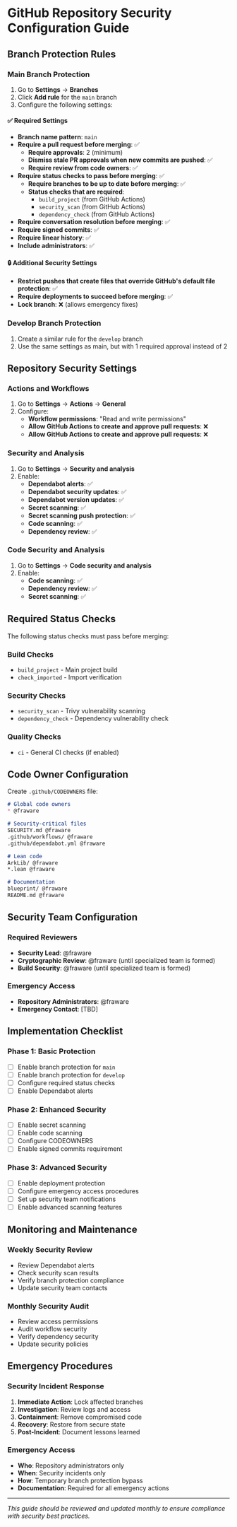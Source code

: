 # GitHub Repository Security Configuration Guide

## Branch Protection Rules

### Main Branch Protection
1. Go to **Settings** → **Branches**
2. Click **Add rule** for the `main` branch
3. Configure the following settings:

#### ✅ **Required Settings**
- **Branch name pattern**: `main`
- **Require a pull request before merging**: ✅
  - **Require approvals**: 2 (minimum)
  - **Dismiss stale PR approvals when new commits are pushed**: ✅
  - **Require review from code owners**: ✅
- **Require status checks to pass before merging**: ✅
  - **Require branches to be up to date before merging**: ✅
  - **Status checks that are required**:
    - `build_project` (from GitHub Actions)
    - `security_scan` (from GitHub Actions)
    - `dependency_check` (from GitHub Actions)
- **Require conversation resolution before merging**: ✅
- **Require signed commits**: ✅
- **Require linear history**: ✅
- **Include administrators**: ✅

#### 🔒 **Additional Security Settings**
- **Restrict pushes that create files that override GitHub's default file protection**: ✅
- **Require deployments to succeed before merging**: ✅
- **Lock branch**: ❌ (allows emergency fixes)

### Develop Branch Protection
1. Create a similar rule for the `develop` branch
2. Use the same settings as main, but with 1 required approval instead of 2

## Repository Security Settings

### Actions and Workflows
1. Go to **Settings** → **Actions** → **General**
2. Configure:
   - **Workflow permissions**: "Read and write permissions"
   - **Allow GitHub Actions to create and approve pull requests**: ❌
   - **Allow GitHub Actions to create and approve pull requests**: ❌

### Security and Analysis
1. Go to **Settings** → **Security and analysis**
2. Enable:
   - **Dependabot alerts**: ✅
   - **Dependabot security updates**: ✅
   - **Dependabot version updates**: ✅
   - **Secret scanning**: ✅
   - **Secret scanning push protection**: ✅
   - **Code scanning**: ✅
   - **Dependency review**: ✅

### Code Security and Analysis
1. Go to **Settings** → **Code security and analysis**
2. Enable:
   - **Code scanning**: ✅
   - **Dependency review**: ✅
   - **Secret scanning**: ✅

## Required Status Checks

The following status checks must pass before merging:

### Build Checks
- `build_project` - Main project build
- `check_imported` - Import verification

### Security Checks
- `security_scan` - Trivy vulnerability scanning
- `dependency_check` - Dependency vulnerability check

### Quality Checks
- `ci` - General CI checks (if enabled)

## Code Owner Configuration

Create `.github/CODEOWNERS` file:

```markdown
# Global code owners
* @fraware

# Security-critical files
SECURITY.md @fraware
.github/workflows/ @fraware
.github/dependabot.yml @fraware

# Lean code
ArkLib/ @fraware
*.lean @fraware

# Documentation
blueprint/ @fraware
README.md @fraware
```

## Security Team Configuration

### Required Reviewers
- **Security Lead**: @fraware
- **Cryptographic Review**: @fraware (until specialized team is formed)
- **Build Security**: @fraware (until specialized team is formed)

### Emergency Access
- **Repository Administrators**: @fraware
- **Emergency Contact**: [TBD]

## Implementation Checklist

### Phase 1: Basic Protection
- [ ] Enable branch protection for `main`
- [ ] Enable branch protection for `develop`
- [ ] Configure required status checks
- [ ] Enable Dependabot alerts

### Phase 2: Enhanced Security
- [ ] Enable secret scanning
- [ ] Enable code scanning
- [ ] Configure CODEOWNERS
- [ ] Enable signed commits requirement

### Phase 3: Advanced Security
- [ ] Enable deployment protection
- [ ] Configure emergency access procedures
- [ ] Set up security team notifications
- [ ] Enable advanced scanning features

## Monitoring and Maintenance

### Weekly Security Review
- Review Dependabot alerts
- Check security scan results
- Verify branch protection compliance
- Update security team contacts

### Monthly Security Audit
- Review access permissions
- Audit workflow security
- Verify dependency security
- Update security policies

## Emergency Procedures

### Security Incident Response
1. **Immediate Action**: Lock affected branches
2. **Investigation**: Review logs and access
3. **Containment**: Remove compromised code
4. **Recovery**: Restore from secure state
5. **Post-Incident**: Document lessons learned

### Emergency Access
- **Who**: Repository administrators only
- **When**: Security incidents only
- **How**: Temporary branch protection bypass
- **Documentation**: Required for all emergency actions

---

*This guide should be reviewed and updated monthly to ensure compliance with security best practices.*
